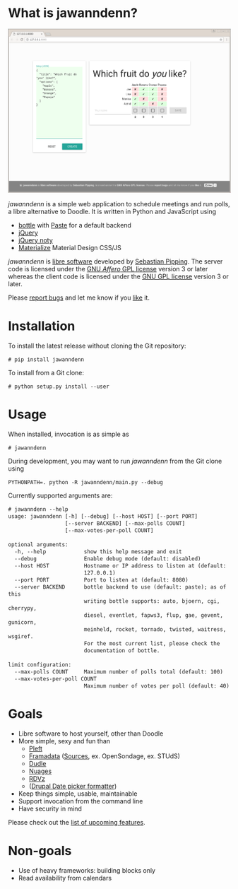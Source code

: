 # What is jawanndenn?

![Screenshot of poll creation in jawanndenn](jawanndenn-setup.png)

*jawanndenn* is a simple web application to schedule meetings and run polls, a libre alternative to Doodle.
It is written in Python and JavaScript using
* [bottle](http://bottlepy.org/docs/dev/) with [Paste](http://pythonpaste.org/) for a default backend
* [jQuery](http://jquery.com/)
* [jQuery noty](http://ned.im/noty/#/about)
* [Materialize](http://materializecss.com/) Material Design CSS/JS

*jawanndenn* is [libre software](https://www.gnu.org/philosophy/free-sw.en.html)
developed by [Sebastian Pipping](https://blog.hartwork.org/).
The server code is licensed under the [GNU *Affero* GPL license](https://www.gnu.org/licenses/agpl.en.html) version 3 or later
whereas the client code is licensed under the [GNU GPL license](https://www.gnu.org/licenses/gpl.html) version 3 or later.

Please [report bugs](https://github.com/hartwork/jawanndenn/issues)
and let me know if you [like](mailto:sebastian@pipping.org) it.


# Installation

To install the latest release without cloning the Git repository:
```
# pip install jawanndenn
```

To install from a Git clone:
```
# python setup.py install --user
```


# Usage

When installed, invocation is as simple as
```
# jawanndenn
```

During development, you may want to run *jawanndenn* from the Git clone using
```
PYTHONPATH=. python -R jawanndenn/main.py --debug
```

Currently supported arguments are:
```
# jawanndenn --help
usage: jawanndenn [-h] [--debug] [--host HOST] [--port PORT]
                  [--server BACKEND] [--max-polls COUNT]
                  [--max-votes-per-poll COUNT]

optional arguments:
  -h, --help            show this help message and exit
  --debug               Enable debug mode (default: disabled)
  --host HOST           Hostname or IP address to listen at (default:
                        127.0.0.1)
  --port PORT           Port to listen at (default: 8080)
  --server BACKEND      bottle backend to use (default: paste); as of this
                        writing bottle supports: auto, bjoern, cgi, cherrypy,
                        diesel, eventlet, fapws3, flup, gae, gevent, gunicorn,
                        meinheld, rocket, tornado, twisted, waitress, wsgiref.
                        For the most current list, please check the
                        documentation of bottle.

limit configuration:
  --max-polls COUNT     Maximum number of polls total (default: 100)
  --max-votes-per-poll COUNT
                        Maximum number of votes per poll (default: 40)
```


# Goals

* Libre software to host yourself, other than Doodle
* More simple, sexy and fun than
  * [Pleft](https://github.com/sander/pleft)
  * [Framadata](https://framadate.org/)
    ([Sources](https://git.framasoft.org/framasoft/framadate), ex. OpenSondage, ex. STUdS)
  * [Dudle](https://dudle.inf.tu-dresden.de/)
  * [Nuages](https://nuages.domainepublic.net/)
  * [RDVz](https://sourceforge.net/projects/rdvz/)
  * ([Drupal Date picker formatter](http://alternativeto.net/software/date-picker-formatter-dudel-for-drupal/?license=opensource))
* Keep things simple, usable, maintainable
* Support invocation from the command line
* Have security in mind

Please check out the
[list of upcoming features](https://github.com/hartwork/jawanndenn/issues/created_by/hartwork).


# Non-goals

* Use of heavy frameworks: building blocks only
* Read availability from calendars
